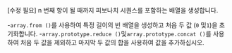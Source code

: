 [수정 필요]
n 번째 항이 될 때까지 피보나치 시퀀스를 포함하는 배열을 생성합니다.

-`array.from ()`를 사용하여 특정 길이의 빈 배열을 생성하고 처음 두 값 (`0` 및`1`)을 초기화합니다.
-`array.prototype.reduce ()`및`array.prototype.concat ()`를 사용하여 처음 두 값을 제외하고 마지막 두 값의 합을 사용하여 값을 추가하십시오.